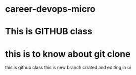 # career-devops-micro
# This is GITHUB class
# this is to know about git clone 

    
this is github class
this is new branch
crrated and editing in ui 
